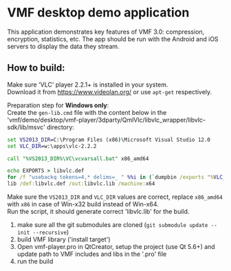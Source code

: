 # VMF desktop demo application

This application demonstrates key features of VMF 3.0: compression, encryption, statistics, etc.
The app should be run with the Android and iOS servers to display the data they stream.

## How to build:

Make sure 'VLC' player 2.2.1+ is installed in your system.<br>
Download it from https://www.videolan.org/ or use `apt-get` respectively.

Preparation step for **Windows only**:<br>
Create the `gen-lib.cmd` file with the content below in the 'vmf/demo/desktop/vmf-player/3dparty/QmlVlc/libvlc_wrapper/libvlc-sdk/lib/msvc' directory:
```cmd
set VS2013_DIR=C:\Program Files (x86)\Microsoft Visual Studio 12.0
set VLC_DIR=w:\apps\vlc-2.2.2

call "%VS2013_DIR%\VC\vcvarsall.bat" x86_amd64

echo EXPORTS > libvlc.def
for /f "usebackq tokens=4,* delims=_ " %%i in (`dumpbin /exports "%VLC_DIR%\libvlc.dll"`) do if %%i==libvlc echo %%i_%%j >> libvlc.def
lib /def:libvlc.def /out:libvlc.lib /machine:x64
```
Make sure the `VS2013_DIR` and `VLC_DIR` values are correct, replace `x86_amd64` with `x86` in case of Win-x32 build instead of Win-x64.<br>
Run the script, it should generate correct 'libvlc.lib' for the build.

1. make sure all the git submodules are cloned (`git submodule update --init --recursive`)
2. build VMF library ('install target')
3. Open vmf-player.pro in QtCreator, setup the project (use Qt 5.6+) and update path to VMF includes and libs in the '.pro' file
4. run the build
